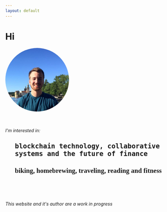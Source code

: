 ```yaml
---
layout: default
---
```


<h1>
Hi
</h1>
<img src="/assets/taschuk-headshot.jpg" width="200" height="*" style="border-radius: 100px"/>
<br>
<br>
<br>
<p><i>I'm interested in:</i></p>
<h2 style="font-family: 'monospace'; margin-left: 30px">
blockchain technology, collaborative systems and the future of finance
</h2>
<h2 style="font-family: 'cursive'; margin-left: 30px">
biking, homebrewing, traveling, reading and fitness
</h2>

<br>
<br>
<br>
<p><i>This website and it's author are a work in progress</i></p>

